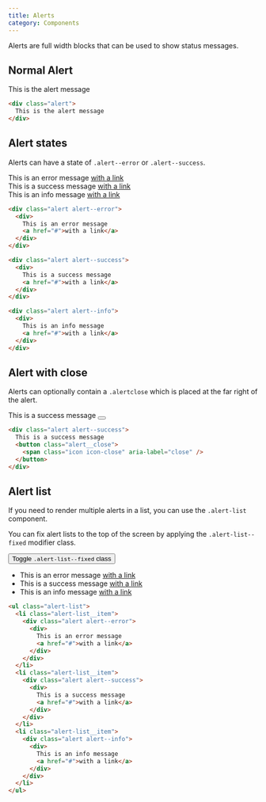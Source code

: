 ```yaml
---
title: Alerts
category: Components
---
```


Alerts are full width blocks that can be used to show status messages.

## Normal Alert

<div class="alert">
  This is the alert message
</div>

```html
<div class="alert">
  This is the alert message
</div>
```

## Alert states

Alerts can have a state of `.alert--error` or `.alert--success`.

<div class="alert alert--error margin1--bottom">
  <div>
    This is an error message
    <a href="#">with a link</a>
  </div>
</div>

<div class="alert alert--success margin1--bottom">
  <div>
    This is a success message
    <a href="#">with a link</a>
  </div>
</div>

<div class="alert alert--info margin1--bottom">
  <div>
    This is an info message
    <a href="#">with a link</a>
  </div>
</div>

```html
<div class="alert alert--error">
  <div>
    This is an error message
    <a href="#">with a link</a>
  </div>
</div>

<div class="alert alert--success">
  <div>
    This is a success message
    <a href="#">with a link</a>
  </div>
</div>

<div class="alert alert--info">
  <div>
    This is an info message
    <a href="#">with a link</a>
  </div>
</div>
```

## Alert with close

Alerts can optionally contain a `.alertclose` which is placed at the far right of the alert.

<div class="alert alert--success">
  This is a success message
  <button class="alert__close">
    <span class="icon icon-close" aria-label="close" />
  </button>
</div>

```html
<div class="alert alert--success">
  This is a success message
  <button class="alert__close">
    <span class="icon icon-close" aria-label="close" />
  </button>
</div>
```

## Alert list

If you need to render multiple alerts in a list, you can use the `.alert-list` component.

You can fix alert lists to the top of the screen by applying the `.alert-list--fixed`
modifier class.

<button class="btn btn--primary js-class-toggle" data-target="#alertList" data-class="alert-list--fixed">Toggle `.alert-list--fixed` class</button>

<div class="margin1--bottom"></div>

<ul id="alertList" class="alert-list">
  <li class="alert-list__item">
    <div class="alert alert--error">
      <div>
        This is an error message
        <a href="#">with a link</a>
      </div>
    </div>
  </li>
  <li class="alert-list__item">
    <div class="alert alert--success">
      <div>
        This is a success message
        <a href="#">with a link</a>
      </div>
    </div>
  </li>
  <li class="alert-list__item">
    <div class="alert alert--info">
      <div>
        This is an info message
        <a href="#">with a link</a>
      </div>
    </div>
  </li>
</ul>

```html
<ul class="alert-list">
  <li class="alert-list__item">
    <div class="alert alert--error">
      <div>
        This is an error message
        <a href="#">with a link</a>
      </div>
    </div>
  </li>
  <li class="alert-list__item">
    <div class="alert alert--success">
      <div>
        This is a success message
        <a href="#">with a link</a>
      </div>
    </div>
  </li>
  <li class="alert-list__item">
    <div class="alert alert--info">
      <div>
        This is an info message
        <a href="#">with a link</a>
      </div>
    </div>
  </li>
</ul>
```
